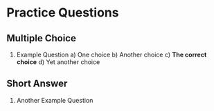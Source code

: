 # Practice Questions

## Multiple Choice

1. Example Question
    a) One choice
    b) Another choice
    c) **The correct choice**
    d) Yet another choice






## Short Answer

1. Another Example Question
